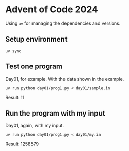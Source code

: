 # Advent of Code 2024

Using `uv` for managing the dependencies and versions.

## Setup environment

```
uv sync
```

## Test one program

Day01, for example. With the data shown in the example.

```
uv run python day01/prog1.py < day01/sample.in
```
Result: 11

## Run the program with my input

Day01, again, with my input.

```
uv run python day01/prog1.py < day01/my.in
```
Result: 1258579

